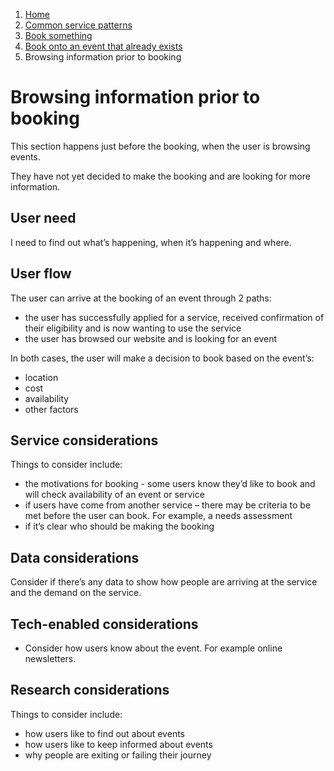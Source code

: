 1.  [Home](/docs/core/contents)
2.	[Common service patterns](/docs/core/common-service-patterns/overview)
3.  [Book something](/docs/core/common-service-patterns/service-patterns/book-something/overview.md)
4.  [Book onto an event that already exists](/docs/core/common-service-patterns/service-patterns/book-something/book-onto-an-event-that-already-exists/overview)
5.  Browsing information prior to booking

# Browsing information prior to booking
This section happens just before the booking, when the user is browsing events. 

They have not yet decided to make the booking and are looking for more information.

## User need

I need to find out what’s happening, when it’s happening and where.

## User flow

The user can arrive at the booking of an event through 2 paths:

* the user has successfully applied for a service, received confirmation of their eligibility and is now wanting to use the service
* the user has browsed our website and is looking for an event

In both cases, the user will make a decision to book based on the event’s:

* location
* cost
* availability
* other factors

## Service considerations

Things to consider include:

* the motivations for booking - some users know they’d like to book and will check availability of an event or service
* if users have come from another service – there may be criteria to be met  before the user can book. For example, a needs assessment
* if it’s clear who should be making the booking

## Data considerations

Consider if there’s any data to show how people are arriving at the service and the demand on the service.

## Tech-enabled considerations

* Consider how users know about the event. For example online newsletters.

## Research considerations

Things to consider include:

* how users like to find out about events
* how users like to keep informed about events
* why people are exiting or failing their journey
